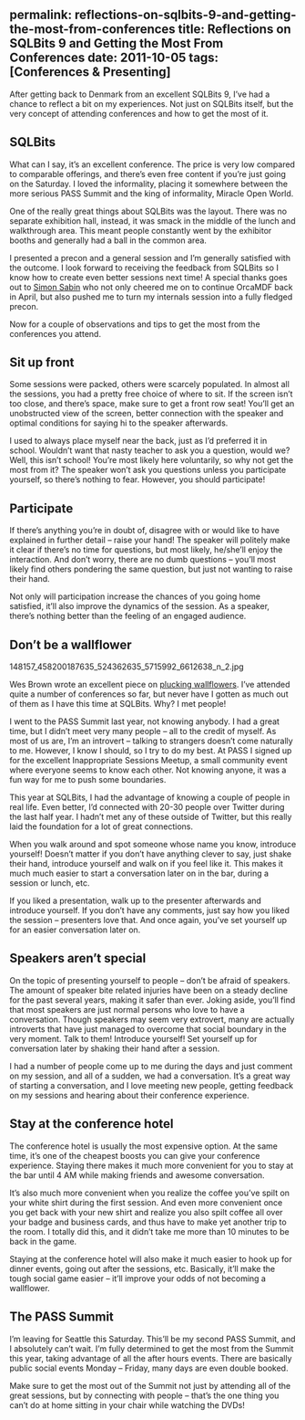 permalink: reflections-on-sqlbits-9-and-getting-the-most-from-conferences
title: Reflections on SQLBits 9 and Getting the Most From Conferences
date: 2011-10-05
tags: [Conferences & Presenting]
---
After getting back to Denmark from an excellent SQLBits 9, I’ve had a chance to reflect a bit on my experiences. Not just on SQLBits itself, but the very concept of attending conferences and how to get the most of it.

<!-- more -->

## SQLBits

What can I say, it’s an excellent conference. The price is very low compared to comparable offerings, and there’s even free content if you’re just going on the Saturday. I loved the informality, placing it somewhere between the more serious PASS Summit and the king of informality, Miracle Open World.

One of the really great things about SQLBits was the layout. There was no separate exhibition hall, instead, it was smack in the middle of the lunch and walkthrough area. This meant people constantly went by the exhibitor booths and generally had a ball in the common area.

I presented a precon and a general session and I’m generally satisfied with the outcome. I look forward to receiving the feedback from SQLBits so I know how to create even better sessions next time! A special thanks goes out to [Simon Sabin](http://sqlblogcasts.com/blogs/simons/) who not only cheered me on to continue OrcaMDF back in April, but also pushed me to turn my internals session into a fully fledged precon.

Now for a couple of observations and tips to get the most from the conferences you attend.

## Sit up front

Some sessions were packed, others were scarcely populated. In almost all the sessions, you had a pretty free choice of where to sit. If the screen isn’t too close, and there’s space, make sure to get a front row seat! You’ll get an unobstructed view of the screen, better connection with the speaker and optimal conditions for saying hi to the speaker afterwards.

I used to always place myself near the back, just as I’d preferred it in school. Wouldn’t want that nasty teacher to ask you a question, would we? Well, this isn’t school! You’re most likely here voluntarily, so why not get the most from it? The speaker won’t ask you questions unless you participate yourself, so there’s nothing to fear. However, you should participate!

## Participate

If there’s anything you’re in doubt of, disagree with or would like to have explained in further detail – raise your hand! The speaker will politely make it clear if there’s no time for questions, but most likely, he/she’ll enjoy the interaction. And don’t worry, there are no dumb questions – you’ll most likely find others pondering the same question, but just not wanting to raise their hand.

Not only will participation increase the chances of you going home satisfied, it’ll also improve the dynamics of the session. As a speaker, there’s nothing better than the feeling of an engaged audience.

## Don’t be a wallflower

148157_458200187635_524362635_5715992_6612638_n_2.jpg

Wes Brown wrote an excellent piece on [plucking wallflowers](http://sqlserverio.com/2011/09/02/plucking_wallflowers/). I’ve attended quite a number of conferences so far, but never have I gotten as much out of them as I have this time at SQLBits. Why? I met people!

I went to the PASS Summit last year, not knowing anybody. I had a great time, but I didn’t meet very many people – all to the credit of myself. As most of us are, I’m an introvert – talking to strangers doesn’t come naturally to me. However, I know I should, so I try to do my best. At PASS I signed up for the excellent Inappropriate Sessions Meetup, a small community event where everyone seems to know each other. Not knowing anyone, it was a fun way for me to push some boundaries.

This year at SQLBits, I had the advantage of knowing a couple of people in real life. Even better, I’d connected with 20-30 people over Twitter during the last half year. I hadn’t met any of these outside of Twitter, but this really laid the foundation for a lot of great connections.

When you walk around and spot someone whose name you know, introduce yourself! Doesn’t matter if you don’t have anything clever to say, just shake their hand, introduce yourself and walk on if you feel like it. This makes it much much easier to start a conversation later on in the bar, during a session or lunch, etc.

If you liked a presentation, walk up to the presenter afterwards and introduce yourself. If you don’t have any comments, just say how you liked the session – presenters love that. And once again, you’ve set yourself up for an easier conversation later on.

## Speakers aren’t special

On the topic of presenting yourself to people – don’t be afraid of speakers. The amount of speaker bite related injuries have been on a steady decline for the past several years, making it safer than ever. Joking aside, you’ll find that most speakers are just normal persons who love to have a conversation. Though speakers may seem very extrovert, many are actually introverts that have just managed to overcome that social boundary in the very moment. Talk to them! Introduce yourself! Set yourself up for conversation later by shaking their hand after a session.

I had a number of people come up to me during the days and just comment on my session, and all of a sudden, we had a conversation. It’s a great way of starting a conversation, and I love meeting new people, getting feedback on my sessions and hearing about their conference experience.

## Stay at the conference hotel

The conference hotel is usually the most expensive option. At the same time, it’s one of the cheapest boosts you can give your conference experience. Staying there makes it much more convenient for you to stay at the bar until 4 AM while making friends and awesome conversation.

It’s also much more convenient when you realize the coffee you’ve spilt on your white shirt during the first session. And even more convenient once you get back with your new shirt and realize you also spilt coffee all over your badge and business cards, and thus have to make yet another trip to the room. I totally did this, and it didn’t take me more than 10 minutes to be back in the game.

Staying at the conference hotel will also make it much easier to hook up for dinner events, going out after the sessions, etc. Basically, it’ll make the tough social game easier – it’ll improve your odds of not becoming a wallflower.

## The PASS Summit

I’m leaving for Seattle this Saturday. This’ll be my second PASS Summit, and I absolutely can’t wait. I’m fully determined to get the most from the Summit this year, taking advantage of all the after hours events. There are basically public social events Monday – Friday, many days are even double booked.

Make sure to get the most out of the Summit not just by attending all of the great sessions, but by connecting with people – that’s the one thing you can’t do at home sitting in your chair while watching the DVDs!
